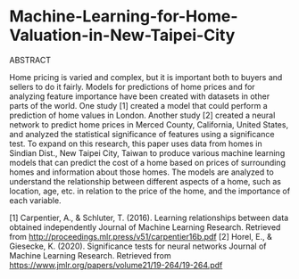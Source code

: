 # Machine-Learning-for-Home-Valuation-in-New-Taipei-City

ABSTRACT

Home pricing is varied and complex, but it is important both to buyers and sellers to do it fairly. Models for predictions of home prices and for analyzing feature importance have been created with datasets in other parts of the world. One study [1] created a model that could perform a prediction of home values in London. Another study [2] created a neural network to predict home prices in Merced County, California, United States, and analyzed the statistical significance of features using a significance test. To expand on this research, this paper uses data from homes in Sindian Dist., New Taipei City, Taiwan to produce various machine learning models that can predict the cost of a home based on prices of surrounding homes and information about those homes. The models are analyzed to understand the relationship between different aspects of a home, such as location, age, etc. in relation to the price of the home, and the importance of each variable. 

[1] Carpentier, A., & Schluter, T. (2016). Learning relationships between data obtained independently Journal of Machine Learning Research. Retrieved from http://proceedings.mlr.press/v51/carpentier16b.pdf 
[2] Horel, E., & Giesecke, K. (2020). Significance tests for neural networks Journal of Machine Learning Research. Retrieved from https://www.jmlr.org/papers/volume21/19-264/19-264.pdf

